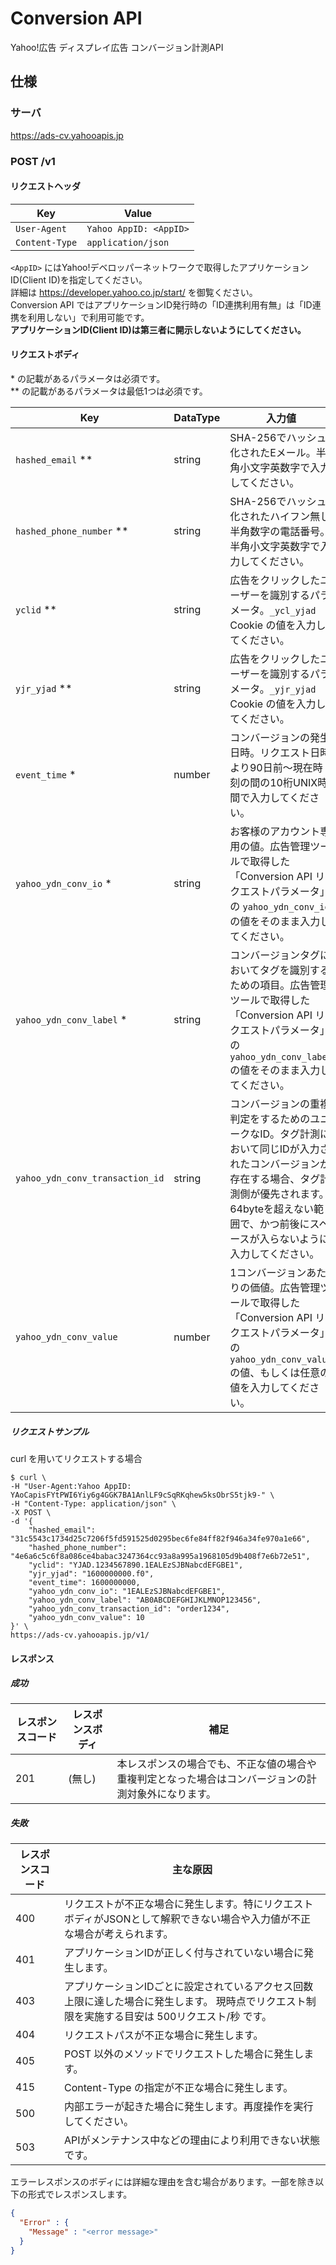 # Conversion API

Yahoo!広告 ディスプレイ広告 コンバージョン計測API

## 仕様

### サーバ

<https://ads-cv.yahooapis.jp>

### POST /v1

#### リクエストヘッダ

| Key          | Value                |
|--------------|----------------------|
| `User-Agent`   | `Yahoo AppID: <AppID>` |
| `Content-Type` | `application/json`     |

`<AppID>` にはYahoo!デベロッパーネットワークで取得したアプリケーションID(Client ID)を指定してください。  
詳細は <https://developer.yahoo.co.jp/start/> を御覧ください。  
Conversion API ではアプリケーションID発行時の「ID連携利用有無」は「ID連携を利用しない」で利用可能です。  
**アプリケーションID(Client ID)は第三者に開示しないようにしてください。**

#### リクエストボディ

\* の記載があるパラメータは必須です。  
\** の記載があるパラメータは最低1つは必須です。

| Key                             | DataType | 入力値                                                                                                               | Value 例                                                                                                  |
|---------------------------------|---------|-------------------------------------------------------------------------------------------------------------------|----------------------------------------------------------------------------------------------------------|
| `hashed_email` **               | string  | SHA-256でハッシュ化されたEメール。半角小文字英数字で入力してください。                                                                           | `31c5543c1734d25c7206f5fd591525d0295bec6fe84ff82f946a34fe970a1e66`  ( Eメールが `example@example.com` の場合。 ) |
| `hashed_phone_number` **        | string  | SHA-256でハッシュ化されたハイフン無し半角数字の電話番号。半角小文字英数字で入力してください。                                                                | `4e6a6c5c6f8a086ce4babac3247364cc93a8a995a1968105d9b408f7e6b72e51`  ( 電話番号が `090xxxxyyyy` の場合。 )         |
| `yclid` **                      | string  | 広告をクリックしたユーザーを識別するパラメータ。`_ycl_yjad` Cookie の値を入力してください。                                                           | `YJAD.1234567890.1EALEzSJBNabcdEFGBE1`                                                                   |
| `yjr_yjad` **                   | string  | 広告をクリックしたユーザーを識別するパラメータ。`_yjr_yjad` Cookie の値を入力してください。                                                           | `1600000000.f0`                                                                                          |
| `event_time` *                  | number  | コンバージョンの発生日時。リクエスト日時より90日前〜現在時刻の間の10桁UNIX時間で入力してください。                                                             | `1600000000`                                                                                             |
| `yahoo_ydn_conv_io` *           | string  | お客様のアカウント専用の値。広告管理ツールで取得した「Conversion API リクエストパラメータ」の `yahoo_ydn_conv_io` の値をそのまま入力してください。                       | `1EALEzSJBNabcdEFGBE1`                                                                                   |
| `yahoo_ydn_conv_label` *        | string  | コンバージョンタグにおいてタグを識別するための項目。広告管理ツールで取得した「Conversion API リクエストパラメータ」の `yahoo_ydn_conv_label` の値をそのまま入力してください。        | `AB0ABCDEFGHIJKLMNOP123456`                                                                              |
| `yahoo_ydn_conv_transaction_id` | string  | コンバージョンの重複判定をするためのユニークなID。タグ計測において同じIDが入力されたコンバージョンが存在する場合、タグ計測側が優先されます。64byteを超えない範囲で、かつ前後にスペースが入らないように入力してください。 | `order1234`                                                                                              |
| `yahoo_ydn_conv_value`          | number  | 1コンバージョンあたりの価値。広告管理ツールで取得した「Conversion API リクエストパラメータ」の `yahoo_ydn_conv_value` の値、もしくは任意の値を入力してください。              | `10`                                                                                                     |

##### リクエストサンプル

curl を用いてリクエストする場合

```terminal
$ curl \
-H "User-Agent:Yahoo AppID: YAoCapisFYtPWI6Yiy6g4GGK7BA1AnlLF9cSqRKqhew5ksObrS5tjk9-" \
-H "Content-Type: application/json" \
-X POST \
-d '{
    "hashed_email": "31c5543c1734d25c7206f5fd591525d0295bec6fe84ff82f946a34fe970a1e66",
    "hashed_phone_number": "4e6a6c5c6f8a086ce4babac3247364cc93a8a995a1968105d9b408f7e6b72e51",
    "yclid": "YJAD.1234567890.1EALEzSJBNabcdEFGBE1",
    "yjr_yjad": "1600000000.f0",
    "event_time": 1600000000,
    "yahoo_ydn_conv_io": "1EALEzSJBNabcdEFGBE1",
    "yahoo_ydn_conv_label": "AB0ABCDEFGHIJKLMNOP123456",
    "yahoo_ydn_conv_transaction_id": "order1234",
    "yahoo_ydn_conv_value": 10
}' \
https://ads-cv.yahooapis.jp/v1/
```

#### レスポンス

##### 成功

| レスポンスコード | レスポンスボディ | 補足                                                 |
| --- | --- |----------------------------------------------------|
| 201 | (無し) | 本レスポンスの場合でも、不正な値の場合や重複判定となった場合はコンバージョンの計測対象外になります。 |

##### 失敗

| レスポンスコード | 主な原因                                                                         |
|----------|------------------------------------------------------------------------------|
| 400      | リクエストが不正な場合に発生します。特にリクエストボディがJSONとして解釈できない場合や入力値が不正な場合が考えられます。               |
| 401      | アプリケーションIDが正しく付与されていない場合に発生します。                                              |
| 403      | アプリケーションIDごとに設定されているアクセス回数上限に達した場合に発生します。 現時点でリクエスト制限を実施する目安は 500リクエスト/秒 です。 |
| 404      | リクエストパスが不正な場合に発生します。                                                         |
| 405      | POST 以外のメソッドでリクエストした場合に発生します。                                                |
| 415      | Content-Type の指定が不正な場合に発生します。                                                |
| 500      | 内部エラーが起きた場合に発生します。再度操作を実行してください。                                             |
| 503      | APIがメンテナンス中などの理由により利用できない状態です。                                               |

エラーレスポンスのボディには詳細な理由を含む場合があります。一部を除き以下の形式でレスポンスします。

```json
{
  "Error" : {
    "Message" : "<error message>"
  }
}
```
